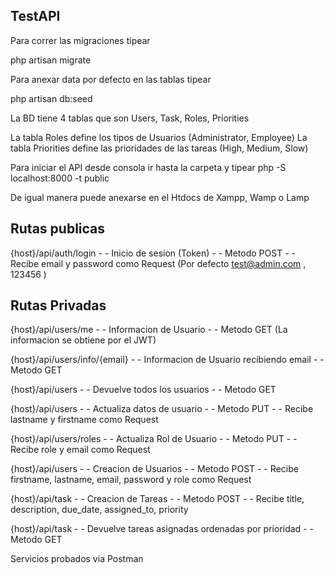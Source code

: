 ## TestAPI

Para correr las migraciones tipear 

php artisan migrate

Para anexar data por defecto en las tablas tipear

php artisan db:seed

La BD tiene 4 tablas que son Users, Task, Roles, Priorities

La tabla Roles define los tipos de Usuarios (Administrator, Employee)
La tabla Priorities define las prioridades de las tareas (High, Medium, Slow)

Para iniciar el API desde consola ir hasta la carpeta y tipear php -S localhost:8000 -t public

De igual manera puede anexarse en el Htdocs de Xampp, Wamp o Lamp

## Rutas publicas

{host}/api/auth/login - - Inicio de sesion (Token) - - Metodo POST - - Recibe email y password como Request (Por defecto test@admin.com , 123456 )

## Rutas Privadas

{host}/api/users/me - - Informacion de Usuario - - Metodo GET (La informacion se obtiene por el JWT)

{host}/api/users/info/{email} - - Informacion de Usuario recibiendo email - - Metodo GET

{host}/api/users - - Devuelve todos los usuarios - - Metodo GET

{host}/api/users - - Actualiza datos de usuario - - Metodo PUT - - Recibe lastname y firstname como Request

{host}/api/users/roles - - Actualiza Rol de Usuario - - Metodo PUT - - Recibe role y email como Request

{host}/api/users - - Creacion de Usuarios - - Metodo POST - - Recibe firstname, lastname, email, password y role como Request

{host}/api/task - - Creacion de Tareas - - Metodo POST - - Recibe title, description, due_date, assigned_to, priority

{host}/api/task - - Devuelve tareas asignadas ordenadas por prioridad - - Metodo GET

Servicios probados via Postman
